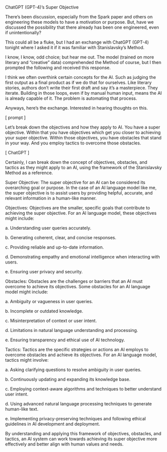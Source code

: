 ChatGPT (GPT-4)’s Super Objective

There’s been discussion, especially from the Spark paper and others on engineering these models to have a motivation or purpose. But, have we discussed the possibility that there already has been one engineered, even if unintentionally?

This could all be a fluke, but I had an exchange with ChatGPT (GPT-4) tonight where I asked it if it was familiar with Stanislavsky’s Method.

I know, I know, odd choice; but hear me out. The model (trained on more literary and “creative” data) comprehended the Method of course, but I then prompted the following and received this response.

I think we often overthink certain concepts for the AI. Such as judging the first output as a final product as if we do that for ourselves. Like literary stories, authors don’t write their first draft and say it’s a masterpiece. They iterate. Building in those loops, even if by manual human input, means the AI is already capable of it. The problem is automating that process. 

Anyways, here’s the exchange. Interested in hearing thoughts on this. 

[ prompt ]

Let’s break down the objectives and how they apply to AI. You have a super objective. Within that you have objectives which get you closer to achieving your super objective. Within those objectives, you have obstacles that stand in your way. And you employ tactics to overcome those obstacles.

[ ChatGPT ]

Certainly, I can break down the concept of objectives, obstacles, and tactics as they might apply to an AI, using the framework of the Stanislavsky Method as a reference.

Super Objective: The super objective for an AI can be considered its overarching goal or purpose. In the case of an AI language model like me, the super objective is to assist users by providing helpful, accurate, and relevant information in a human-like manner.

Objectives: Objectives are the smaller, specific goals that contribute to achieving the super objective. For an AI language model, these objectives might include:

a. Understanding user queries accurately.

b. Generating coherent, clear, and concise responses.

c. Providing reliable and up-to-date information.

d. Demonstrating empathy and emotional intelligence when interacting with users.

e. Ensuring user privacy and security.

Obstacles: Obstacles are the challenges or barriers that an AI must overcome to achieve its objectives. Some obstacles for an AI language model might include:

a. Ambiguity or vagueness in user queries.

b. Incomplete or outdated knowledge.

c. Misinterpretation of context or user intent.

d. Limitations in natural language understanding and processing.

e. Ensuring transparency and ethical use of AI technology.

Tactics: Tactics are the specific strategies or actions an AI employs to overcome obstacles and achieve its objectives. For an AI language model, tactics might involve:

a. Asking clarifying questions to resolve ambiguity in user queries.

b. Continuously updating and expanding its knowledge base.

c. Employing context-aware algorithms and techniques to better understand user intent.

d. Using advanced natural language processing techniques to generate human-like text.

e. Implementing privacy-preserving techniques and following ethical guidelines in AI development and deployment.

By understanding and applying this framework of objectives, obstacles, and tactics, an AI system can work towards achieving its super objective more effectively and better align with human values and needs.